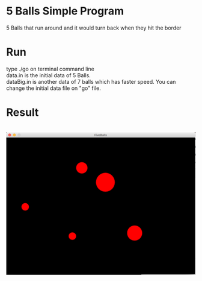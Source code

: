 # 5 Balls Simple Program
5 Balls that run around and it would turn back when they hit the border

# Run
type  ./go on terminal command line </br>
data.in is the initial data of 5 Balls.</br>
dataBig.in is another data of 7 balls which has faster speed. You can change the initial data file on "go" file.</br>

# Result 
<br/>
<img = "550" src = "https://github.com/Huiliang-M/Simple-MVC-design-pattern/blob/master/Screen%20Shot%202017-07-02%20at%208.24.16%20PM.png"/>
<br/>
